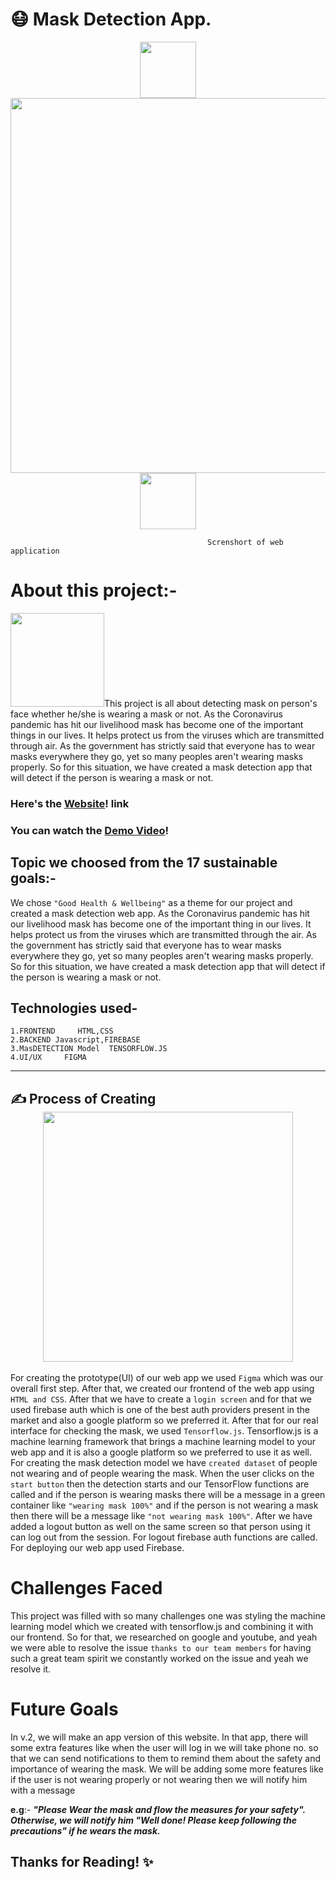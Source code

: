 # 😷 Mask Detection App.
<div align="center"> <img src="https://user-images.githubusercontent.com/75877192/136987616-8b3e476b-caba-4ea8-866d-593412bdc8bb.png" width="90"><img src="https://user-images.githubusercontent.com/55938346/115107392-406a2980-9f88-11eb-9e54-cd86f5ee96bd.PNG" width="600px"><img src="https://user-images.githubusercontent.com/75877192/136987600-3f724692-7e1f-4d4e-a9f3-c7e1517fe15a.png" width="90"></div>

                                                Screnshort of web application 
# About this project:-
<div align="left"> <img src="https://user-images.githubusercontent.com/75877192/137022749-2e29d421-d937-41a5-8442-4248ea2354a1.png" width="150px">This project is all about detecting mask on person's face whether he/she is wearing a mask or not.
As the Coronavirus pandemic has hit our livelihood mask has become one of the important things in our lives.
It helps protect us from the viruses which are transmitted through air. As the government has strictly said that everyone has to wear masks everywhere they go, yet
so many peoples aren't wearing masks properly. So for this situation, we have created a mask detection app that will detect if the person is wearing a mask or not.</div>

### Here's the [Website](https://maskdetectionapp.biz/)! link
### You can watch the [Demo Video](https://www.youtube.com/watch?v=m5sHA1sG9zA)!
## Topic we choosed from the 17 sustainable goals:-
We chose `"Good Health & Wellbeing"` as a theme for our project and created a mask detection web app.
As the Coronavirus pandemic has hit our livelihood mask has become one of the important thing in our lives.
It helps protect us from the viruses which are transmitted through the air. As the government has strictly said that everyone has to wear masks everywhere they go,
yet so many peoples aren't wearing masks properly. So for this situation, we have created a mask detection app that will detect if the person is wearing a mask or not.
## Technologies used-
```
1.FRONTEND     HTML,CSS
2.BACKEND Javascript,FIREBASE
3.MasDETECTION Model  TENSORFLOW.JS
4.UI/UX     FIGMA 
```
---
## ✍️ Process of Creating <div align="center"> <img src="https://user-images.githubusercontent.com/75877192/137031059-4bb06124-9a81-49dd-b599-01feddd9dc07.png" width="400"></div>

For creating the prototype(UI) of our web app we used `Figma` which was our overall first step. After that, we created our frontend of the web app using `HTML and CSS`.
After that we have to create a `login screen` and for that we used firebase auth which is one of the best auth providers present in the market and
also a google platform so we preferred it. After that for our real interface for checking the mask, we used `Tensorflow.js`.
Tensorflow.js is a machine learning framework that brings a machine learning model to your web app and it is also a google platform so we preferred to use it as well.
For creating the mask detection model  we have `created dataset` of people not wearing and of people wearing the mask.
When the user clicks on the `start button` then the detection starts and our TensorFlow functions are called and
if the person is wearing masks there will be a message in a green container like `"wearing mask 100%"` and
if the person is not wearing a mask then there will be a message like `"not wearing mask 100%"`.
After we have added a logout button as well on the same screen so that person using it can log out from the session.
For logout firebase auth functions are called. For  deploying our web app used Firebase.
# Challenges Faced 
This project was filled with so many challenges one was styling the machine learning model which we created with tensorflow.js and combining it with our frontend.
So for that, we researched on google and youtube, and yeah we were able to resolve the issue 
`thanks to our team members` for having such a great team spirit we constantly worked on the issue and yeah we resolve it.
# Future Goals
In v.2, we will make an app version of this website. In that app, there will some extra features like when the user will log in we will take phone no. so that 
we can send notifications to them to remind them about the safety and importance of wearing the mask.
We will be adding some more features like if the user is not wearing properly or not wearing then we will notify him with a message<br />

**e.g**:- ***"Please Wear the mask and flow the measures for your safety". Otherwise, we will notify him "Well done! Please keep following the precautions" if he wears the mask.***
## Thanks for Reading! ✨
